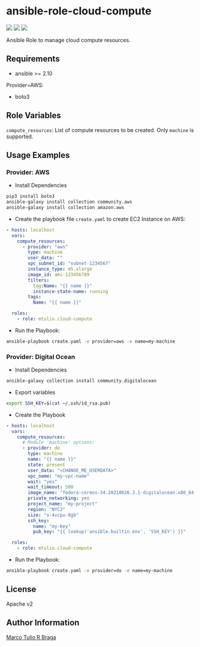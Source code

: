 # ansible-role-cloud-compute

[![](https://github.com/mtulio/ansible-role-cloud-compute/actions/workflows/release.yml/badge.svg)](https://github.com/mtulio/ansible-role-cloud-compute/actions/workflows/release.yml)
[![](https://github.com/mtulio/ansible-role-cloud-compute/actions/workflows/ci.yml/badge.svg?branch=main)](https://github.com/mtulio/ansible-role-cloud-compute/actions/workflows/ci.yml)
[![](https://img.shields.io/ansible/role/59505)](https://galaxy.ansible.com/mtulio/cloud_compute)

Ansible Role to manage cloud compute resources.

Requirements
------------

* ansible >= 2.10

Provider=AWS:

* boto3


Role Variables
--------------

`compute_resources`: List of compute resources to be created. Only `machine` is supported.

<!--

Dependencies
------------

> TBD

-->


Usage Examples
--------------

### Provider: AWS

- Install Dependencies

```bash
pip3 install boto3
ansible-galaxy install collection community.aws
ansible-galaxy install collection amazon.aws
```

- Create the playbook file `create.yaml` to create EC2 Instance on AWS:

```yaml
- hosts: localhost
  vars:
    compute_resources:
      - provider: "aws"
        type: machine
        user_data: ""
        vpc_subnet_id: "subnet-1234567"
        instance_type: m5.xlarge
        image_id: ami-123456789
        filters:
          tag:Name: "{{ name }}"
          instance-state-name: running
        tags:
          Name: "{{ name }}"

  roles:
    - role: mtulio.cloud-compute
```

- Run the Playbook:

```bash
ansible-playbook create.yaml -e provider=aws -e name=my-machine
```

### Provider: Digital Ocean

- Install Dependencies

```bash
ansible-galaxy collection install community.digitalocean
```

- Export variables

```bash
export SSH_KEY=$(cat ~/.ssh/id_rsa.pub)
```

- Create the Playbook
```yaml
- hosts: localhost
  vars:
    compute_resources:
      # Module 'machine' options:
      - provider: do
        type: machine
        name: "{{ name }}"
        state: present
        user_data: "<CHANGE_ME_USERDATA>"
        vpc_name: "my-vpc-name"
        wait: "yes"
        wait_timeout: 500
        image_name: "fedora-coreos-34.20210626.3.1-digitalocean.x86_64.qcow2.gz"
        private_networking: yes
        project_name: "my-project"
        region: "NYC3"
        size: "s-4vcpu-8gb"
        ssh_key:
          name: "my-key"
          pub_key: "{{ lookup('ansible.builtin.env', 'SSH_KEY') }}"

  roles:
    - role: mtulio.cloud-compute
```

- Run the Playbook:

```bash
ansible-playbook create.yaml -e provider=do -e name=my-machine
```

License
-------

Apache v2

Author Information
------------------

[Marco Tulio R Braga](https://github.com/mtulio)
